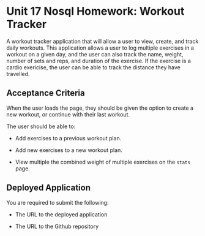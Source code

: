 # Unit 17 Nosql Homework: Workout Tracker
A workout tracker application that will allow a user to view, create, and track daily workouts. This application allows a user to log multiple exercises in a workout on a given day, and the user can also track the name, weight, number of sets and reps, and duration of the exercise. If the exercise is a cardio exericise, the user can be able to track the distance they have travelled. 


## Acceptance Criteria

When the user loads the page, they should be given the option to create a new workout, or continue with their last workout.

The user should be able to:

  * Add exercises to a previous workout plan.

  * Add new exercises to a new workout plan.

  * View multiple the combined weight of multiple exercises on the `stats` page.

## Deployed Application

You are required to submit the following:

* The URL to the deployed application

* The URL to the Github repository

